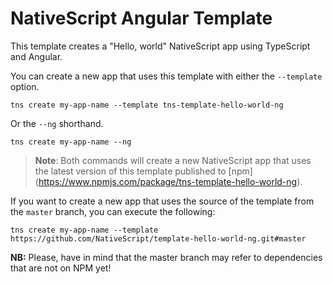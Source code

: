 # NativeScript Angular Template

This template creates a "Hello, world" NativeScript app using TypeScript and Angular.

You can create a new app that uses this template with either the `--template` option.

``` Node
tns create my-app-name --template tns-template-hello-world-ng
```

Or the `--ng` shorthand.

``` Node
tns create my-app-name --ng
```

> **Note**: Both commands will create a new NativeScript app that uses the latest version of this template published to [npm] (https://www.npmjs.com/package/tns-template-hello-world-ng).

If you want to create a new app that uses the source of the template from the `master` branch, you can execute the following:

``` Node
tns create my-app-name --template https://github.com/NativeScript/template-hello-world-ng.git#master
```

**NB:** Please, have in mind that the master branch may refer to dependencies that are not on NPM yet!
